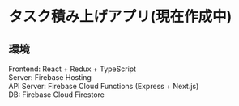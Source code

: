 # タスク積み上げアプリ(現在作成中)

## 環境

Frontend: React + Redux + TypeScript  
Server: Firebase Hosting  
API Server: Firebase Cloud Functions (Express + Next.js)  
DB: Firebase Cloud Firestore
